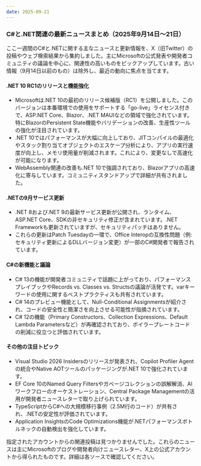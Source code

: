 ```yaml
---
date: 2025-09-21
---
```


### C#と.NET関連の最新ニュースまとめ（2025年9月14日～21日）

ここ一週間のC#と.NETに関する主なニュースと更新情報を、X（旧Twitter）の投稿やウェブ検索結果から集約しました。主にMicrosoftの公式発表や開発者コミュニティの議論を中心に、関連性の高いものをピックアップしています。古い情報（9月14日以前のもの）は除外し、最近の動向に焦点を当てます。

#### .NET 10 RC1のリリースと機能強化
- Microsoftは.NET 10の最初のリリース候補版（RC1）を公開しました。このバージョンは本番環境での使用をサポートする「go-live」ライセンス付きで、ASP.NET Core、Blazor、.NET MAUIなどの領域で強化されています。特にBlazorのPersistent State機能やバリデーションの改善、生産性ツールの強化が注目されています。
- .NET 10ではパフォーマンスが大幅に向上しており、JITコンパイルの最適化やスタック割り当てオブジェクトのエスケープ分析により、アプリの実行速度が向上し、メモリ使用量が削減されます。これにより、変更なしで高速化が可能になります。
- WebAssembly関連の改善も.NET 10で強調されており、Blazorアプリの高速化に寄与しています。コミュニティスタンドアップで詳細が共有されました。

#### .NETの9月サービス更新
- .NET 8および.NET 9の最新サービス更新が公開され、ランタイム、ASP.NET Core、SDKの非セキュリティ修正が含まれています。.NET Frameworkも更新されていますが、セキュリティパッチはありません。
- これらの更新はPatch Tuesdayの一環で、Office Interopの互換性問題（例: セキュリティ更新によるDLLバージョン変更）が一部のC#開発者で報告されています。

#### C#の新機能と議論
- C# 13の機能が開発者コミュニティで話題に上がっており、パフォーマンスプレイブックやRecords vs. Classes vs. Structsの議論が活発です。varキーワードの使用に関するベストプラクティスも共有されています。
- C# 14のプレビュー機能として、Null-Conditional Assignmentsが紹介され、コードの安全性と簡潔さを向上させる可能性が指摘されています。
- C# 12の機能（Primary Constructors、Collection Expressions、Default Lambda Parametersなど）が再確認されており、ボイラープレートコードの削減に役立つと評価されています。

#### その他の注目トピック
- Visual Studio 2026 Insidersのリリースが発表され、Copilot Profiler Agentの統合やNative AOTツールのパッケージングが.NET 10で強化されています。
- EF Core 10のNamed Query Filtersやガベージコレクションの誤解解消、AIワークフローのオーケストレーション、Central Package Managementの活用が開発者ニュースレターで取り上げられています。
- TypeScriptからC#への大規模移行事例（2.5M行のコード）が共有され、.NETの安定性が評価されています。
- Application InsightsのCode Optimizations機能が.NETパフォーマンスボトルネックの自動検出を強化しています。

指定されたアカウントからの関連投稿は見つかりませんでした。これらのニュースは主にMicrosoftのブログや開発者向けニュースレター、X上の公式アカウントから得られたものです。詳細は各ソースで確認してください。